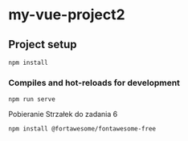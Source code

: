 # my-vue-project2

## Project setup
```
npm install
```

### Compiles and hot-reloads for development
```
npm run serve
```

Pobieranie Strzałek do zadania 6
```
npm install @fortawesome/fontawesome-free
```


